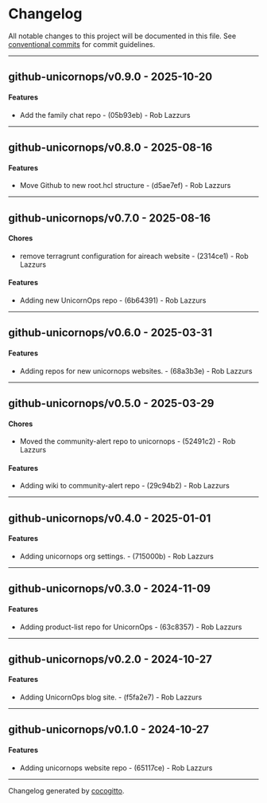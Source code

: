 # Changelog
All notable changes to this project will be documented in this file. See [conventional commits](https://www.conventionalcommits.org/) for commit guidelines.

- - -
## github-unicornops/v0.9.0 - 2025-10-20
#### Features
- Add the family chat repo - (05b93eb) - Rob Lazzurs

- - -

## github-unicornops/v0.8.0 - 2025-08-16
#### Features
- Move Github to new root.hcl structure - (d5ae7ef) - Rob Lazzurs

- - -

## github-unicornops/v0.7.0 - 2025-08-16
#### Chores
- remove terragrunt configuration for aireach website - (2314ce1) - Rob Lazzurs
#### Features
- Adding new UnicornOps repo - (6b64391) - Rob Lazzurs

- - -

## github-unicornops/v0.6.0 - 2025-03-31
#### Features
- Adding repos for new unicornops websites. - (68a3b3e) - Rob Lazzurs

- - -

## github-unicornops/v0.5.0 - 2025-03-29
#### Chores
- Moved the community-alert repo to unicornops - (52491c2) - Rob Lazzurs
#### Features
- Adding wiki to community-alert repo - (29c94b2) - Rob Lazzurs

- - -

## github-unicornops/v0.4.0 - 2025-01-01
#### Features
- Adding unicornops org settings. - (715000b) - Rob Lazzurs

- - -

## github-unicornops/v0.3.0 - 2024-11-09
#### Features
- Adding product-list repo for UnicornOps - (63c8357) - Rob Lazzurs

- - -

## github-unicornops/v0.2.0 - 2024-10-27
#### Features
- Adding UnicornOps blog site. - (f5fa2e7) - Rob Lazzurs

- - -

## github-unicornops/v0.1.0 - 2024-10-27
#### Features
- Adding unicornops website repo - (65117ce) - Rob Lazzurs

- - -

Changelog generated by [cocogitto](https://github.com/cocogitto/cocogitto).